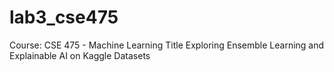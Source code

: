 # lab3_cse475
Course: CSE 475 - Machine Learning Title Exploring Ensemble Learning and Explainable AI on Kaggle Datasets
